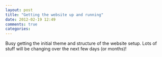 ```yaml
---
layout: post
title: "Getting the website up and running"
date: 2012-02-19 12:49
comments: true
categories: 
---
```

Busy getting the initial theme and structure of the website setup. Lots of stuff will be changing over the next few days (or months)!